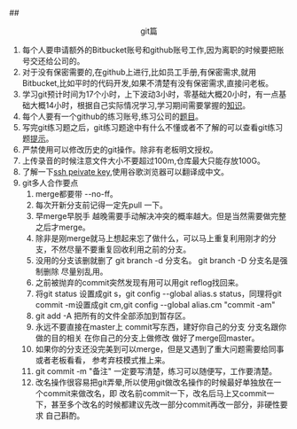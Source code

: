##<center>git篇</center>
1. 每个人要申请额外的Bitbucket账号和github账号工作,因为离职的时候要把账号交还给公司的。
2. 对于没有保密需要的,在github上进行,比如员工手册,有保密需求,就用Bitbucket,比如平时的代码开发,如果不清楚有没有保密需求,直接问老板。
3. 学习git预计时间为17个小时，上下波动3小时，零基础大概20小时，有一点基础大概14小时，根据自己实际情况学习,学习期间需要掌握的[知识](git总结.md)。
4. 每个人要有一个github的练习账号,练习公司的[题目](git练习题.md)。
5. 写完git练习题之后，git练习题途中有什么不懂或者不了解的可以查看git练习题[提示](git练习题提示.md)。
6. 严禁使用可以修改历史的git操作。除非有老板明文授权。
7. 上传录音的时候注意文件大小不要超过100m,仓库最大只能存放100G。
8. 了解一下[ssh peivate key](https://confluence.atlassian.com/bitbucket/set-up-an-ssh-key-728138079.html),使用谷歌浏览器可以翻译成中文。
9. git多人合作要点
    1. merge都要带 --no-ff。
    2. 每次开新分支前记得一定先pull 一下。
    3. 早merge早脱手 越晚需要手动解决冲突的概率越大。但是当然需要做完整之后才merge。 
    4. 除非是刚merge就马上想起来忘了做什么，可以马上重复利用刚才的分支，不然尽量不要重复回收利用之前的分支。
    5. 没用的分支该删就删了 git branch -d 分支名。 git branch -D 分支名是强制删除 尽量别乱用。
    6. 之前被抛弃的commit突然发现有用可以用git reflog找回来。
    7. 将git status 设置成git s，git config --global alias.s status，同理将git commit -m设置成git cm,git config --global alias.cm "commit -am"
    8. git add -A 把所有的文件全部添加到暂存区。
    9. 永远不要直接在master上 commit写东西，建好你自己的分支 分支名跟你做的目的相关 在你自己的分支上做修改 做好了merge回master。
    10. 如果你的分支还没完美到可以merge，但是又遇到了重大问题需要给同事或者老板看看， 参考弃枝模式推上来。
    11. git commit -m "备注" 一定要写清楚，练习可以随便写，工作要清楚。
    12. 改名操作很容易把git弄晕,所以使用git做改名操作的时候最好单独放在一个commit来做改名，即 改名前commit一下，改名后马上又commit一下，甚至多个改名的时候都建议先改一部分commit再改一部分，非硬性要求 自己斟酌。